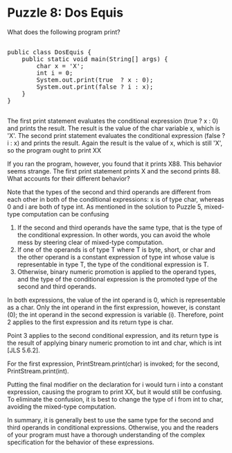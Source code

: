 # Puzzle 8: Dos Equis

What does the following program print?

<pre>

public class DosEquis {
    public static void main(String[] args) {
        char x = 'X';
        int i = 0;
        System.out.print(true  ? x : 0);
        System.out.print(false ? i : x);
    } 
}

</pre>

The first print statement evaluates the conditional expression (true ? x : 0) and prints the result. The result is the 
value of the char variable x, which is 'X'.
The second print statement evaluates the conditional expression (false ? i : x) and prints the result. 
Again the result is the value of x, which is still 'X', so the program ought to print XX

If you ran the program, however, you found that it prints X88. This behavior seems strange. 
The first print statement prints X and the second prints 88. What accounts for their different behavior?


Note that the types of the second and third operands are different from each other 
in both of the conditional expressions: x is of type char, whereas 0 and i are both of type int. 
As mentioned in the solution to Puzzle 5, mixed-type computation can be confusing

1. If the second and third operands have the same type, that is the type of the conditional expression. 
   In other words, you can avoid the whole mess by steering clear of mixed-type computation.
2. If one of the operands is of type T where T is byte, short, or char and the other operand 
   is a constant expression of type int whose value is representable in type T, 
   the type of the conditional expression is T.
3. Otherwise, binary numeric promotion is applied to the operand types, 
   and the type of the conditional expression is the promoted type of the second and third operands.


In both expressions, the value of the int operand is 0, which is representable as a char. 
Only the int operand in the first expression, however, is constant (0); 
the int operand in the second expression is variable (i). 
Therefore, point 2 applies to the first expression and its return type is char. 

Point 3 applies to the second conditional expression, and its return type is the result of applying 
binary numeric promotion to int and char, which is int [JLS 5.6.2].

For the first expression, PrintStream.print(char) is invoked; for the second, PrintStream.print(int).


Putting the final modifier on the declaration for i would turn i into a constant expression, 
causing the program to print XX, but it would still be confusing. To eliminate the confusion, 
it is best to change the type of i from int to char, avoiding the mixed-type computation.

In summary, it is generally best to use the same type for the second and third operands in conditional expressions. 
Otherwise, you and the readers of your program must have a thorough understanding of the complex specification 
for the behavior of these expressions.

